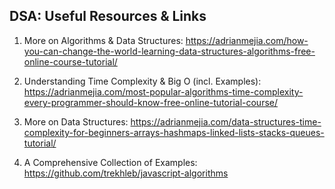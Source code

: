 ## DSA: Useful Resources & Links

1. More on Algorithms & Data Structures: https://adrianmejia.com/how-you-can-change-the-world-learning-data-structures-algorithms-free-online-course-tutorial/

2. Understanding Time Complexity & Big O (incl. Examples): https://adrianmejia.com/most-popular-algorithms-time-complexity-every-programmer-should-know-free-online-tutorial-course/

3. More on Data Structures: https://adrianmejia.com/data-structures-time-complexity-for-beginners-arrays-hashmaps-linked-lists-stacks-queues-tutorial/

4. A Comprehensive Collection of Examples: https://github.com/trekhleb/javascript-algorithms